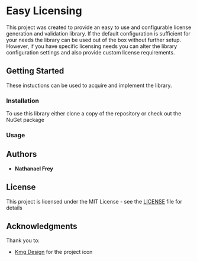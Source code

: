# Easy Licensing

This project was created to provide an easy to use and configurable license generation and validation library. If the default configuration is sufficient for your needs the library can be used out of the box without further setup. However, if you have specific licensing needs you can alter the library configuration settings and also provide custom license requirements.

## Getting Started

These instuctions can be used to acquire and implement the library.

### Installation

To use this library either clone a copy of the repository or check out the NuGet package

### Usage

## Authors

* **Nathanael Frey**

## License

This project is licensed under the MIT License - see the [LICENSE](LICENSE) file for details

## Acknowledgments

Thank you to:
* [Kmg Design](https://www.iconfinder.com/kmgdesignid) for the project icon